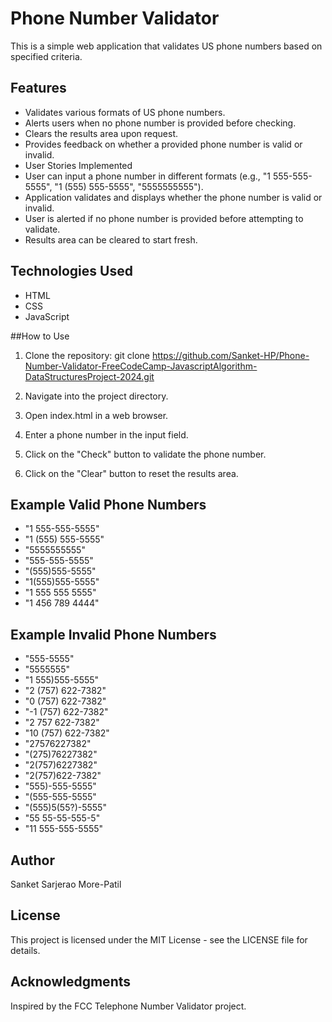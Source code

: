 # Phone Number Validator
This is a simple web application that validates US phone numbers based on specified criteria.

## Features
- Validates various formats of US phone numbers.
- Alerts users when no phone number is provided before checking.
- Clears the results area upon request.
- Provides feedback on whether a provided phone number is valid or invalid.
- User Stories Implemented
- User can input a phone number in different formats (e.g., "1 555-555-5555", "1 (555) 555-5555", "5555555555").
- Application validates and displays whether the phone number is valid or invalid.
- User is alerted if no phone number is provided before attempting to validate.
- Results area can be cleared to start fresh.

## Technologies Used
- HTML
- CSS
- JavaScript

##How to Use
1. Clone the repository:
git clone https://github.com/Sanket-HP/Phone-Number-Validator-FreeCodeCamp-JavascriptAlgorithm-DataStructuresProject-2024.git

2. Navigate into the project directory.

3. Open index.html in a web browser.

4. Enter a phone number in the input field.

5. Click on the "Check" button to validate the phone number.

6. Click on the "Clear" button to reset the results area.

## Example Valid Phone Numbers
- "1 555-555-5555"
- "1 (555) 555-5555"
- "5555555555"
- "555-555-5555"
- "(555)555-5555"
- "1(555)555-5555"
- "1 555 555 5555"
- "1 456 789 4444"

## Example Invalid Phone Numbers
- "555-5555"
- "5555555"
- "1 555)555-5555"
- "2 (757) 622-7382"
- "0 (757) 622-7382"
- "-1 (757) 622-7382"
- "2 757 622-7382"
- "10 (757) 622-7382"
- "27576227382"
- "(275)76227382"
- "2(757)6227382"
- "2(757)622-7382"
- "555)-555-5555"
- "(555-555-5555"
- "(555)5(55?)-5555"
- "55 55-55-555-5"
- "11 555-555-5555"

## Author
Sanket Sarjerao More-Patil

## License
This project is licensed under the MIT License - see the LICENSE file for details.

## Acknowledgments
Inspired by the FCC Telephone Number Validator project.
